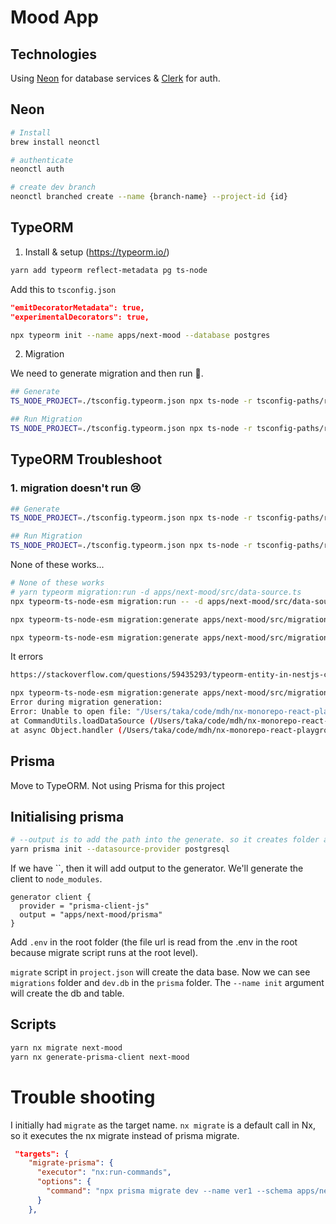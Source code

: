 # Mood App

## Technologies

Using [Neon](https://neon.tech/) for database services & [Clerk](https://clerk.com/) for auth.

## Neon

```bash
# Install
brew install neonctl

# authenticate
neonctl auth

# create dev branch
neonctl branched create --name {branch-name} --project-id {id}
```

## TypeORM

1. Install & setup (https://typeorm.io/)

```bash
yarn add typeorm reflect-metadata pg ts-node

```

Add this to `tsconfig.json`

```json
"emitDecoratorMetadata": true,
"experimentalDecorators": true,
```

```bash
npx typeorm init --name apps/next-mood --database postgres
```

2. Migration

We need to generate migration and then run 🎉.

```bash
## Generate
TS_NODE_PROJECT=./tsconfig.typeorm.json npx ts-node -r tsconfig-paths/register ./node_modules/typeorm/cli.js migration:generate apps/next-mood/src/migrations/update-post-table -d apps/next-mood/src/data-source.ts

## Run Migration
TS_NODE_PROJECT=./tsconfig.typeorm.json npx ts-node -r tsconfig-paths/register ./node_modules/typeorm/cli.js migration:run -d apps/next-mood/src/data-source.ts
```

## TypeORM Troubleshoot

### 1. migration doesn't run 😢

```bash
## Generate
TS_NODE_PROJECT=./tsconfig.typeorm.json npx ts-node -r tsconfig-paths/register ./node_modules/typeorm/cli.js migration:generate apps/next-mood/src/migrations/update-post-table -d apps/next-mood/src/data-source.ts

## Run Migration
TS_NODE_PROJECT=./tsconfig.typeorm.json npx ts-node -r tsconfig-paths/register ./node_modules/typeorm/cli.js migration:run -d apps/next-mood/src/data-source.ts
```

None of these works...

```bash
# None of these works
# yarn typeorm migration:run -d apps/next-mood/src/data-source.ts
npx typeorm-ts-node-esm migration:run -- -d apps/next-mood/src/data-source.ts

npx typeorm-ts-node-esm migration:generate apps/next-mood/src/migrations/update-post-table -d apps/next-mood/src/data-source.ts

npx typeorm-ts-node-esm migration:generate apps/next-mood/src/migrations/update-post-table -d apps/next-mood/src/data-source.ts --project ./tsconfig.typeorm.json
```

It errors

```bash
https://stackoverflow.com/questions/59435293/typeorm-entity-in-nestjs-cannot-use-import-statement-outside-a-module

npx typeorm-ts-node-esm migration:generate apps/next-mood/src/migrations/update-post-table -d apps/next-mood/src/data-source.ts
Error during migration generation:
Error: Unable to open file: "/Users/taka/code/mdh/nx-monorepo-react-playground/apps/next-mood/src/data-source.ts". Cannot use import statement outside a module
at CommandUtils.loadDataSource (/Users/taka/code/mdh/nx-monorepo-react-playground/node_modules/typeorm/commands/CommandUtils.js:22:19)
at async Object.handler (/Users/taka/code/mdh/nx-monorepo-react-playground/node_modules/typeorm/commands/MigrationGenerateCommand.js:73:26)f
```

## Prisma

Move to TypeORM. Not using Prisma for this project

## Initialising prisma

```bash
# --output is to add the path into the generate. so it creates folder at the root... I manually moved to mood-next
yarn prisma init --datasource-provider postgresql
```

If we have ``, then it will add output to the generator. We'll generate the client to `node_modules`.

```prisma
generator client {
  provider = "prisma-client-js"
  output = "apps/next-mood/prisma"
}
```

Add `.env` in the root folder (the file url is read from the .env in the root because migrate script runs at the root level).

`migrate` script in `project.json` will create the data base. Now we can see `migrations` folder and `dev.db` in the `prisma` folder. The `--name init` argument will create the db and table.

## Scripts

```bash
yarn nx migrate next-mood
yarn nx generate-prisma-client next-mood
```

# Trouble shooting

I initially had `migrate` as the target name. `nx migrate` is a default call in Nx, so it executes the nx migrate instead of prisma migrate.

```json
 "targets": {
    "migrate-prisma": {
      "executor": "nx:run-commands",
      "options": {
        "command": "npx prisma migrate dev --name ver1 --schema apps/next-mood/prisma/schema.prisma"
      }
    },
```
